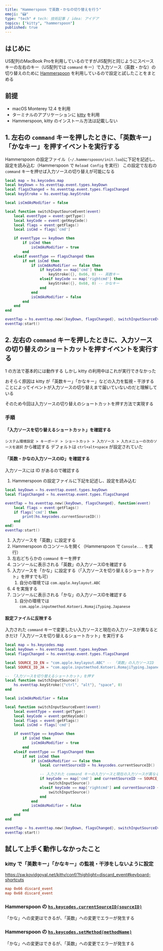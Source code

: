 ```yaml
---
title: "Hammerspoon で英数・かなの切り替えを行う"
emoji: "📟"
type: "tech" # tech: 技術記事 / idea: アイデア
topics: ["kitty", "hammerspoon"]
published: true
---
```


## はじめに

US配列のMacBook Proを利用しているのですがJIS配列と同じようにスペースキーの左右のキー（US配列では `command` キー）で入力ソース（英数・かな）の切り替えのために [Hammerspoon](https://www.hammerspoon.org/) を利用しているので設定と試したことをまとめる

## 前提

- macOS Monterey 12.4 を利用
- ターミナルのアプリケーションに [kitty](https://sw.kovidgoyal.net/kitty/) を利用
- Hammerspoon, kitty のインストール方法は記載しない

## 1. 左右の `command` キーを押したときに、「英数キー」「かなキー」を押すイベントを実行する

Hammerspoon の設定ファイル（`~/.hammerspooon/init.lua`)に下記を記述し、設定を読み込む（Hammerspoon で `Reload Config` を実行）
この設定で左右の `command` キーを押せば入力ソースの切り替えが可能になる

```lua:~/.hammerspooon/init.lua
local map = hs.keycodes.map
local keyDown = hs.eventtap.event.types.keyDown
local flagsChanged = hs.eventtap.event.types.flagsChanged
local keyStroke = hs.eventtap.keyStroke

local isCmdAsModifier = false

local function switchInputSourceEvent(event)
    local eventType = event:getType()
    local keyCode = event:getKeyCode()
    local flags = event:getFlags()
    local isCmd = flags['cmd']

    if eventType == keyDown then
        if isCmd then
            isCmdAsModifier = true
        end
    elseif eventType == flagsChanged then
        if not isCmd then
            if isCmdAsModifier == false then
                if keyCode == map['cmd'] then
                    keyStroke({}, 0x66, 0) -- 英数キー
                elseif keyCode == map['rightcmd'] then
                    keyStroke({}, 0x68, 0) -- かなキー
                end
            end
            isCmdAsModifier = false
        end
    end
end

eventTap = hs.eventtap.new({keyDown, flagsChanged}, switchInputSourceEvent)
eventTap:start()
```

## 2. 左右の `command` キーを押したときに、入力ソースの切り替えのショートカットを押すイベントを実行する

1 の方法で基本的には動作する
しかし kitty の利用中はこれが実行できなかった

おそらく原因は kitty が「英数キー」「かなキー」などの入力を監視・干渉することによってイベントが入力ソースの切り替えまで届いていないのだと理解している

そのため今回は入力ソースの切り替えのショートカットを押す方法で実現する

### 手順

#### 「入力ソースを切り替えるショートカット」を確認する

`システム環境設定 > キーボード > ショートカット > 入力ソース > 入力メニューの次のソースを選択` から確認する
デフォルトは `ctrl+alt+space` が設定されていた

[](/images/hammerspoon-switch-input-source/shortcut.png)

#### 「英数・かなの入力ソースのID」を確認する

入力ソースには ID があるので確認する

1. Hammerspoon の設定ファイルに下記を記述し、設定を読み込む

```lua:~/.hammerspooon/init.lua
local keyDown = hs.eventtap.event.types.keyDown
local flagsChanged = hs.eventtap.event.types.flagsChanged

eventTap = hs.eventtap.new({keyDown, flagsChanged}, function(event)
    local flags = event:getFlags()
    if flags['cmd'] then
        print(hs.keycodes.currentSourceID())
    end
end)
eventTap:start()
```

1. 入力ソースを「英数」に設定する
2. Hammerspoon のコンソールを開く（Hammerspoon で `Console...` を実行）
3. 左右どちらかの `command` キーを押す
4. コンソールに表示される「英数」の入力ソースIDを確認する
5. 入力ソースを「かな」に設定する（「入力ソースを切り替えるショートカット」を押すでも可）
   1. 自分の環境では `com.apple.keylayout.ABC`
6. 4 を実施する
7. コンソールに表示される「かな」の入力ソースIDを確認する
   1. 自分の環境では `com.apple.inputmethod.Kotoeri.RomajiTyping.Japanese`

#### 設定ファイルに反映する

入力された `command` キーで変更したい入力ソースと現在の入力ソースが異なるときだけ「入力ソースを切り替えるショートカット」を実行する

```lua:~/.hammerspooon/init.lua
local map = hs.keycodes.map
local keyDown = hs.eventtap.event.types.keyDown
local flagsChanged = hs.eventtap.event.types.flagsChanged

local SOURCE_ID_EN = "com.apple.keylayout.ABC" -- 「英数」の入力ソースID
local SOURCE_ID_JA = "com.apple.inputmethod.Kotoeri.RomajiTyping.Japanese" -- 「かな」の入力ソースID

-- 「入力ソースを切り替えるショートカット」を押す
local function switchInputSource()
    hs.eventtap.keyStroke({"ctrl", "alt"}, "space", 0)
end

local isCmdAsModifier = false

local function switchInputSourceEvent(event)
    local eventType = event:getType()
    local keyCode = event:getKeyCode()
    local flags = event:getFlags()
    local isCmd = flags['cmd']

    if eventType == keyDown then
        if isCmd then
            isCmdAsModifier = true
        end
    elseif eventType == flagsChanged then
        if not isCmd then
            if isCmdAsModifier == false then
                local currentSourceID = hs.keycodes.currentSourceID()

                -- 入力された command キーの入力ソースと現在の入力ソースが異なるときだけ実行
                if keyCode == map['cmd'] and currentSourceID ~= SOURCE_ID_EN then
                    switchInputSource()
                elseif keyCode == map['rightcmd'] and currentSourceID ~= SOURCE_ID_JA then
                    switchInputSource()
                end
            end
            isCmdAsModifier = false
        end
    end
end

eventTap = hs.eventtap.new({keyDown, flagsChanged}, switchInputSourceEvent)
eventTap:start()
```

## 試して上手く動作しなかったこと

### kitty で「英数キー」「かなキー」の監視・干渉をしないように設定

https://sw.kovidgoyal.net/kitty/conf/?highlight=discard_event#keyboard-shortcuts

```kitty.conf
map 0x66 discard_event
map 0x68 discard_event
```

### Hammerspoon の [`hs.keycodes.currentSourceID(sourceID)`](https://www.hammerspoon.org/docs/hs.keycodes.html#currentSourceID)

「かな」への変更はできるが、「英数」への変更でエラーが発生する

### Hammerspoon の [`hs.keycodes.setMethod(methodName)`](https://www.hammerspoon.org/docs/hs.keycodes.html#setMethod)

「かな」への変更はできるが、「英数」への変更でエラーが発生する
